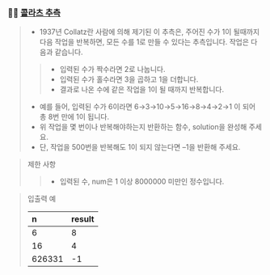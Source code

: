 ### 🧑‍💻 [콜라츠 추측](https://programmers.co.kr/learn/courses/30/lessons/12943)

> - 1937년 Collatz란 사람에 의해 제기된 이 추측은, 주어진 수가 1이 될때까지 다음 작업을 반복하면, 모든 수를 1로 만들 수 있다는 추측입니다. 작업은 다음과 같습니다.
> > - 입력된 수가 짝수라면 2로 나눕니다. 
> > - 입력된 수가 홀수라면 3을 곱하고 1을 더합니다.
> > - 결과로 나온 수에 같은 작업을 1이 될 때까지 반복합니다.
> - 예를 들어, 입력된 수가 6이라면 6→3→10→5→16→8→4→2→1 이 되어 총 8번 만에 1이 됩니다.
> - 위 작업을 몇 번이나 반복해야하는지 반환하는 함수, solution을 완성해 주세요.
> - 단, 작업을 500번을 반복해도 1이 되지 않는다면 –1을 반환해 주세요.

> 제한 사항
> 
> > - 입력된 수, num은 1 이상 8000000 미만인 정수입니다.

> 입출력 예
> 
> |n|result|
> |:---|:---|
> |6|8|
> |16|4|
> |626331|-1|
